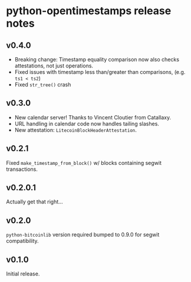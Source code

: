 # python-opentimestamps release notes

## v0.4.0

* Breaking change: Timestamp equality comparison now also checks attestations,
  not just operations.
* Fixed issues with timestamp less than/greater than comparisons, (e.g. `ts1 < ts2`)
* Fixed `str_tree()` crash


## v0.3.0

* New calendar server! Thanks to Vincent Cloutier from Catallaxy.
* URL handling in calendar code now handles tailing slashes.
* New attestation: `LitecoinBlockHeaderAttestation`.


## v0.2.1

Fixed `make_timestamp_from_block()` w/ blocks containing segwit transactions.


## v0.2.0.1

Actually get that right...


## v0.2.0

`python-bitcoinlib` version required bumped to 0.9.0 for segwit compatibility.


## v0.1.0

Initial release.
